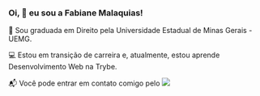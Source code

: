 ###  Oi, 👋  eu sou a Fabiane Malaquias!

🌱  Sou graduada em Direito pela Universidade Estadual de Minas Gerais - UEMG.

💻 Estou em transição de carreira e, atualmente, estou aprende Desenvolvimento Web na Trybe.

📬 Você pode entrar em contato comigo pelo <a href="https://www.linkedin.com/in/fabiane-malaquias-00287a228/" target="_blank"><img src="https://img.shields.io/badge/-LinkedIn-%230077B5?style=for-the-badge&logo=linkedin&logoColor=white" target="_blank"></a> 

